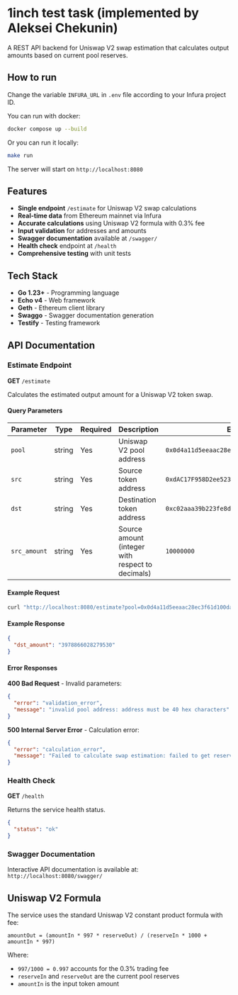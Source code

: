 # 1inch test task (implemented by Aleksei Chekunin)

A REST API backend for Uniswap V2 swap estimation that calculates output amounts based on current pool reserves.

## How to run
Change the variable `INFURA_URL` in `.env` file according to your Infura project ID.

You can run with docker:
```bash
docker compose up --build
```

Or you can run it locally:
```bash
make run
```

The server will start on `http://localhost:8080`

## Features

- **Single endpoint** `/estimate` for Uniswap V2 swap calculations
- **Real-time data** from Ethereum mainnet via Infura
- **Accurate calculations** using Uniswap V2 formula with 0.3% fee
- **Input validation** for addresses and amounts
- **Swagger documentation** available at `/swagger/`
- **Health check** endpoint at `/health`
- **Comprehensive testing** with unit tests

## Tech Stack

- **Go 1.23+** - Programming language
- **Echo v4** - Web framework
- **Geth** - Ethereum client library
- **Swaggo** - Swagger documentation generation
- **Testify** - Testing framework

## API Documentation

### Estimate Endpoint

**GET** `/estimate`

Calculates the estimated output amount for a Uniswap V2 token swap.

#### Query Parameters

| Parameter | Type | Required | Description | Example |
|-----------|------|----------|-------------|---------|
| `pool` | string | Yes | Uniswap V2 pool address | `0x0d4a11d5eeaac28ec3f61d100daf4d40471f1852` |
| `src` | string | Yes | Source token address | `0xdAC17F958D2ee523a2206206994597C13D831ec7` |
| `dst` | string | Yes | Destination token address | `0xc02aaa39b223fe8d0a0e5c4f27ead9083c756cc2` |
| `src_amount` | string | Yes | Source amount (integer with respect to decimals) | `10000000` |

#### Example Request

```bash
curl "http://localhost:8080/estimate?pool=0x0d4a11d5eeaac28ec3f61d100daf4d40471f1852&src=0xdAC17F958D2ee523a2206206994597C13D831ec7&dst=0xc02aaa39b223fe8d0a0e5c4f27ead9083c756cc2&src_amount=10000000"
```

#### Example Response

```json
{
  "dst_amount": "3978866028279530"
}
```

#### Error Responses

**400 Bad Request** - Invalid parameters:
```json
{
  "error": "validation_error",
  "message": "invalid pool address: address must be 40 hex characters"
}
```

**500 Internal Server Error** - Calculation error:
```json
{
  "error": "calculation_error",
  "message": "Failed to calculate swap estimation: failed to get reserves"
}
```

### Health Check

**GET** `/health`

Returns the service health status.

```json
{
  "status": "ok"
}
```

### Swagger Documentation

Interactive API documentation is available at: `http://localhost:8080/swagger/`

## Uniswap V2 Formula

The service uses the standard Uniswap V2 constant product formula with fee:

```
amountOut = (amountIn * 997 * reserveOut) / (reserveIn * 1000 + amountIn * 997)
```

Where:
- `997/1000 = 0.997` accounts for the 0.3% trading fee
- `reserveIn` and `reserveOut` are the current pool reserves
- `amountIn` is the input token amount
